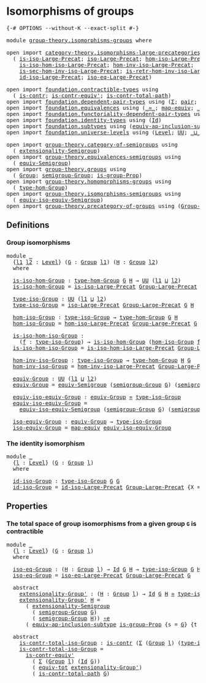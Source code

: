 # Isomorphisms of groups

<pre class="Agda"><a id="35" class="Symbol">{-#</a> <a id="39" class="Keyword">OPTIONS</a> <a id="47" class="Pragma">--without-K</a> <a id="59" class="Pragma">--exact-split</a> <a id="73" class="Symbol">#-}</a>

<a id="78" class="Keyword">module</a> <a id="85" href="group-theory.isomorphisms-groups.html" class="Module">group-theory.isomorphisms-groups</a> <a id="118" class="Keyword">where</a>

<a id="125" class="Keyword">open</a> <a id="130" class="Keyword">import</a> <a id="137" href="category-theory.isomorphisms-large-precategories.html" class="Module">category-theory.isomorphisms-large-precategories</a> <a id="186" class="Keyword">using</a>
  <a id="194" class="Symbol">(</a> <a id="196" href="category-theory.isomorphisms-large-precategories.html#1239" class="Function">is-iso-Large-Precat</a><a id="215" class="Symbol">;</a> <a id="217" href="category-theory.isomorphisms-large-precategories.html#1875" class="Function">iso-Large-Precat</a><a id="233" class="Symbol">;</a> <a id="235" href="category-theory.isomorphisms-large-precategories.html#2021" class="Function">hom-iso-Large-Precat</a><a id="255" class="Symbol">;</a>
    <a id="261" href="category-theory.isomorphisms-large-precategories.html#2123" class="Function">is-iso-hom-iso-Large-Precat</a><a id="288" class="Symbol">;</a> <a id="290" href="category-theory.isomorphisms-large-precategories.html#2276" class="Function">hom-inv-iso-Large-Precat</a><a id="314" class="Symbol">;</a>
    <a id="320" href="category-theory.isomorphisms-large-precategories.html#2396" class="Function">is-sec-hom-inv-iso-Large-Precat</a><a id="351" class="Symbol">;</a> <a id="353" href="category-theory.isomorphisms-large-precategories.html#2658" class="Function">is-retr-hom-inv-iso-Large-Precat</a><a id="385" class="Symbol">;</a>
    <a id="391" href="category-theory.isomorphisms-large-precategories.html#3259" class="Function">id-iso-Large-Precat</a><a id="410" class="Symbol">;</a> <a id="412" href="category-theory.isomorphisms-large-precategories.html#3928" class="Function">iso-eq-Large-Precat</a><a id="431" class="Symbol">)</a>

<a id="434" class="Keyword">open</a> <a id="439" class="Keyword">import</a> <a id="446" href="foundation.contractible-types.html" class="Module">foundation.contractible-types</a> <a id="476" class="Keyword">using</a>
  <a id="484" class="Symbol">(</a> <a id="486" href="foundation-core.contractible-types.html#925" class="Function">is-contr</a><a id="494" class="Symbol">;</a> <a id="496" href="foundation-core.contractible-types.html#3739" class="Function">is-contr-equiv&#39;</a><a id="511" class="Symbol">;</a> <a id="513" href="foundation-core.contractible-types.html#1970" class="Function">is-contr-total-path</a><a id="532" class="Symbol">)</a>
<a id="534" class="Keyword">open</a> <a id="539" class="Keyword">import</a> <a id="546" href="foundation.dependent-pair-types.html" class="Module">foundation.dependent-pair-types</a> <a id="578" class="Keyword">using</a> <a id="584" class="Symbol">(</a><a id="585" href="foundation-core.dependent-pair-types.html#502" class="Record">Σ</a><a id="586" class="Symbol">;</a> <a id="588" href="foundation-core.dependent-pair-types.html#575" class="InductiveConstructor">pair</a><a id="592" class="Symbol">;</a> <a id="594" href="foundation-core.dependent-pair-types.html#592" class="Field">pr1</a><a id="597" class="Symbol">;</a> <a id="599" href="foundation-core.dependent-pair-types.html#604" class="Field">pr2</a><a id="602" class="Symbol">)</a>
<a id="604" class="Keyword">open</a> <a id="609" class="Keyword">import</a> <a id="616" href="foundation.equivalences.html" class="Module">foundation.equivalences</a> <a id="640" class="Keyword">using</a> <a id="646" class="Symbol">(</a><a id="647" href="foundation-core.equivalences.html#1607" class="Function Operator">_≃_</a><a id="650" class="Symbol">;</a> <a id="652" href="foundation-core.equivalences.html#1807" class="Function">map-equiv</a><a id="661" class="Symbol">;</a> <a id="663" href="foundation-core.equivalences.html#7843" class="Function Operator">_∘e_</a><a id="667" class="Symbol">)</a>
<a id="669" class="Keyword">open</a> <a id="674" class="Keyword">import</a> <a id="681" href="foundation.functoriality-dependent-pair-types.html" class="Module">foundation.functoriality-dependent-pair-types</a> <a id="727" class="Keyword">using</a> <a id="733" class="Symbol">(</a><a id="734" href="foundation-core.functoriality-dependent-pair-types.html#6804" class="Function">equiv-tot</a><a id="743" class="Symbol">)</a>
<a id="745" class="Keyword">open</a> <a id="750" class="Keyword">import</a> <a id="757" href="foundation.identity-types.html" class="Module">foundation.identity-types</a> <a id="783" class="Keyword">using</a> <a id="789" class="Symbol">(</a><a id="790" href="foundation-core.identity-types.html#641" class="Datatype">Id</a><a id="792" class="Symbol">)</a>
<a id="794" class="Keyword">open</a> <a id="799" class="Keyword">import</a> <a id="806" href="foundation.subtypes.html" class="Module">foundation.subtypes</a> <a id="826" class="Keyword">using</a> <a id="832" class="Symbol">(</a><a id="833" href="foundation-core.subtypes.html#4069" class="Function">equiv-ap-inclusion-subtype</a><a id="859" class="Symbol">)</a>
<a id="861" class="Keyword">open</a> <a id="866" class="Keyword">import</a> <a id="873" href="foundation.universe-levels.html" class="Module">foundation.universe-levels</a> <a id="900" class="Keyword">using</a> <a id="906" class="Symbol">(</a><a id="907" href="Agda.Primitive.html#597" class="Postulate">Level</a><a id="912" class="Symbol">;</a> <a id="914" href="foundation-core.universe-levels.html#222" class="Primitive">UU</a><a id="916" class="Symbol">;</a> <a id="918" href="Agda.Primitive.html#810" class="Primitive Operator">_⊔_</a><a id="921" class="Symbol">)</a>

<a id="924" class="Keyword">open</a> <a id="929" class="Keyword">import</a> <a id="936" href="group-theory.category-of-semigroups.html" class="Module">group-theory.category-of-semigroups</a> <a id="972" class="Keyword">using</a>
  <a id="980" class="Symbol">(</a> <a id="982" href="group-theory.category-of-semigroups.html#1243" class="Function">extensionality-Semigroup</a><a id="1006" class="Symbol">)</a>
<a id="1008" class="Keyword">open</a> <a id="1013" class="Keyword">import</a> <a id="1020" href="group-theory.equivalences-semigroups.html" class="Module">group-theory.equivalences-semigroups</a> <a id="1057" class="Keyword">using</a>
  <a id="1065" class="Symbol">(</a> <a id="1067" href="group-theory.equivalences-semigroups.html#2001" class="Function">equiv-Semigroup</a><a id="1082" class="Symbol">)</a>
<a id="1084" class="Keyword">open</a> <a id="1089" class="Keyword">import</a> <a id="1096" href="group-theory.groups.html" class="Module">group-theory.groups</a> <a id="1116" class="Keyword">using</a>
  <a id="1124" class="Symbol">(</a> <a id="1126" href="group-theory.groups.html#2398" class="Function">Group</a><a id="1131" class="Symbol">;</a> <a id="1133" href="group-theory.groups.html#2520" class="Function">semigroup-Group</a><a id="1148" class="Symbol">;</a> <a id="1150" href="group-theory.groups.html#8969" class="Function">is-group-Prop</a><a id="1163" class="Symbol">)</a>
<a id="1165" class="Keyword">open</a> <a id="1170" class="Keyword">import</a> <a id="1177" href="group-theory.homomorphisms-groups.html" class="Module">group-theory.homomorphisms-groups</a> <a id="1211" class="Keyword">using</a>
  <a id="1219" class="Symbol">(</a> <a id="1221" href="group-theory.homomorphisms-groups.html#1617" class="Function">type-hom-Group</a><a id="1235" class="Symbol">)</a>
<a id="1237" class="Keyword">open</a> <a id="1242" class="Keyword">import</a> <a id="1249" href="group-theory.isomorphisms-semigroups.html" class="Module">group-theory.isomorphisms-semigroups</a> <a id="1286" class="Keyword">using</a>
  <a id="1294" class="Symbol">(</a> <a id="1296" href="group-theory.isomorphisms-semigroups.html#6207" class="Function">equiv-iso-equiv-Semigroup</a><a id="1321" class="Symbol">)</a>
<a id="1323" class="Keyword">open</a> <a id="1328" class="Keyword">import</a> <a id="1335" href="group-theory.precategory-of-groups.html" class="Module">group-theory.precategory-of-groups</a> <a id="1370" class="Keyword">using</a> <a id="1376" class="Symbol">(</a><a id="1377" href="group-theory.precategory-of-groups.html#734" class="Function">Group-Large-Precat</a><a id="1395" class="Symbol">)</a>
</pre>
## Definitions

### Group isomorphisms

<pre class="Agda"><a id="1450" class="Keyword">module</a> <a id="1457" href="group-theory.isomorphisms-groups.html#1457" class="Module">_</a>
  <a id="1461" class="Symbol">{</a><a id="1462" href="group-theory.isomorphisms-groups.html#1462" class="Bound">l1</a> <a id="1465" href="group-theory.isomorphisms-groups.html#1465" class="Bound">l2</a> <a id="1468" class="Symbol">:</a> <a id="1470" href="Agda.Primitive.html#597" class="Postulate">Level</a><a id="1475" class="Symbol">}</a> <a id="1477" class="Symbol">(</a><a id="1478" href="group-theory.isomorphisms-groups.html#1478" class="Bound">G</a> <a id="1480" class="Symbol">:</a> <a id="1482" href="group-theory.groups.html#2398" class="Function">Group</a> <a id="1488" href="group-theory.isomorphisms-groups.html#1462" class="Bound">l1</a><a id="1490" class="Symbol">)</a> <a id="1492" class="Symbol">(</a><a id="1493" href="group-theory.isomorphisms-groups.html#1493" class="Bound">H</a> <a id="1495" class="Symbol">:</a> <a id="1497" href="group-theory.groups.html#2398" class="Function">Group</a> <a id="1503" href="group-theory.isomorphisms-groups.html#1465" class="Bound">l2</a><a id="1505" class="Symbol">)</a>
  <a id="1509" class="Keyword">where</a>
  
  <a id="1520" href="group-theory.isomorphisms-groups.html#1520" class="Function">is-iso-hom-Group</a> <a id="1537" class="Symbol">:</a> <a id="1539" href="group-theory.homomorphisms-groups.html#1617" class="Function">type-hom-Group</a> <a id="1554" href="group-theory.isomorphisms-groups.html#1478" class="Bound">G</a> <a id="1556" href="group-theory.isomorphisms-groups.html#1493" class="Bound">H</a> <a id="1558" class="Symbol">→</a> <a id="1560" href="foundation-core.universe-levels.html#222" class="Primitive">UU</a> <a id="1563" class="Symbol">(</a><a id="1564" href="group-theory.isomorphisms-groups.html#1462" class="Bound">l1</a> <a id="1567" href="Agda.Primitive.html#810" class="Primitive Operator">⊔</a> <a id="1569" href="group-theory.isomorphisms-groups.html#1465" class="Bound">l2</a><a id="1571" class="Symbol">)</a>
  <a id="1575" href="group-theory.isomorphisms-groups.html#1520" class="Function">is-iso-hom-Group</a> <a id="1592" class="Symbol">=</a> <a id="1594" href="category-theory.isomorphisms-large-precategories.html#1239" class="Function">is-iso-Large-Precat</a> <a id="1614" href="group-theory.precategory-of-groups.html#734" class="Function">Group-Large-Precat</a> <a id="1633" class="Symbol">{</a><a id="1634" class="Argument">X</a> <a id="1636" class="Symbol">=</a> <a id="1638" href="group-theory.isomorphisms-groups.html#1478" class="Bound">G</a><a id="1639" class="Symbol">}</a> <a id="1641" class="Symbol">{</a><a id="1642" class="Argument">Y</a> <a id="1644" class="Symbol">=</a> <a id="1646" href="group-theory.isomorphisms-groups.html#1493" class="Bound">H</a><a id="1647" class="Symbol">}</a>

  <a id="1652" href="group-theory.isomorphisms-groups.html#1652" class="Function">type-iso-Group</a> <a id="1667" class="Symbol">:</a> <a id="1669" href="foundation-core.universe-levels.html#222" class="Primitive">UU</a> <a id="1672" class="Symbol">(</a><a id="1673" href="group-theory.isomorphisms-groups.html#1462" class="Bound">l1</a> <a id="1676" href="Agda.Primitive.html#810" class="Primitive Operator">⊔</a> <a id="1678" href="group-theory.isomorphisms-groups.html#1465" class="Bound">l2</a><a id="1680" class="Symbol">)</a>
  <a id="1684" href="group-theory.isomorphisms-groups.html#1652" class="Function">type-iso-Group</a> <a id="1699" class="Symbol">=</a> <a id="1701" href="category-theory.isomorphisms-large-precategories.html#1875" class="Function">iso-Large-Precat</a> <a id="1718" href="group-theory.precategory-of-groups.html#734" class="Function">Group-Large-Precat</a> <a id="1737" href="group-theory.isomorphisms-groups.html#1478" class="Bound">G</a> <a id="1739" href="group-theory.isomorphisms-groups.html#1493" class="Bound">H</a>

  <a id="1744" href="group-theory.isomorphisms-groups.html#1744" class="Function">hom-iso-Group</a> <a id="1758" class="Symbol">:</a> <a id="1760" href="group-theory.isomorphisms-groups.html#1652" class="Function">type-iso-Group</a> <a id="1775" class="Symbol">→</a> <a id="1777" href="group-theory.homomorphisms-groups.html#1617" class="Function">type-hom-Group</a> <a id="1792" href="group-theory.isomorphisms-groups.html#1478" class="Bound">G</a> <a id="1794" href="group-theory.isomorphisms-groups.html#1493" class="Bound">H</a>
  <a id="1798" href="group-theory.isomorphisms-groups.html#1744" class="Function">hom-iso-Group</a> <a id="1812" class="Symbol">=</a> <a id="1814" href="category-theory.isomorphisms-large-precategories.html#2021" class="Function">hom-iso-Large-Precat</a> <a id="1835" href="group-theory.precategory-of-groups.html#734" class="Function">Group-Large-Precat</a> <a id="1854" href="group-theory.isomorphisms-groups.html#1478" class="Bound">G</a> <a id="1856" href="group-theory.isomorphisms-groups.html#1493" class="Bound">H</a>

  <a id="1861" href="group-theory.isomorphisms-groups.html#1861" class="Function">is-iso-hom-iso-Group</a> <a id="1882" class="Symbol">:</a>
    <a id="1888" class="Symbol">(</a><a id="1889" href="group-theory.isomorphisms-groups.html#1889" class="Bound">f</a> <a id="1891" class="Symbol">:</a> <a id="1893" href="group-theory.isomorphisms-groups.html#1652" class="Function">type-iso-Group</a><a id="1907" class="Symbol">)</a> <a id="1909" class="Symbol">→</a> <a id="1911" href="group-theory.isomorphisms-groups.html#1520" class="Function">is-iso-hom-Group</a> <a id="1928" class="Symbol">(</a><a id="1929" href="group-theory.isomorphisms-groups.html#1744" class="Function">hom-iso-Group</a> <a id="1943" href="group-theory.isomorphisms-groups.html#1889" class="Bound">f</a><a id="1944" class="Symbol">)</a>
  <a id="1948" href="group-theory.isomorphisms-groups.html#1861" class="Function">is-iso-hom-iso-Group</a> <a id="1969" class="Symbol">=</a> <a id="1971" href="category-theory.isomorphisms-large-precategories.html#2123" class="Function">is-iso-hom-iso-Large-Precat</a> <a id="1999" href="group-theory.precategory-of-groups.html#734" class="Function">Group-Large-Precat</a> <a id="2018" href="group-theory.isomorphisms-groups.html#1478" class="Bound">G</a> <a id="2020" href="group-theory.isomorphisms-groups.html#1493" class="Bound">H</a>

  <a id="2025" href="group-theory.isomorphisms-groups.html#2025" class="Function">hom-inv-iso-Group</a> <a id="2043" class="Symbol">:</a> <a id="2045" href="group-theory.isomorphisms-groups.html#1652" class="Function">type-iso-Group</a> <a id="2060" class="Symbol">→</a> <a id="2062" href="group-theory.homomorphisms-groups.html#1617" class="Function">type-hom-Group</a> <a id="2077" href="group-theory.isomorphisms-groups.html#1493" class="Bound">H</a> <a id="2079" href="group-theory.isomorphisms-groups.html#1478" class="Bound">G</a>
  <a id="2083" href="group-theory.isomorphisms-groups.html#2025" class="Function">hom-inv-iso-Group</a> <a id="2101" class="Symbol">=</a> <a id="2103" href="category-theory.isomorphisms-large-precategories.html#2276" class="Function">hom-inv-iso-Large-Precat</a> <a id="2128" href="group-theory.precategory-of-groups.html#734" class="Function">Group-Large-Precat</a> <a id="2147" href="group-theory.isomorphisms-groups.html#1478" class="Bound">G</a> <a id="2149" href="group-theory.isomorphisms-groups.html#1493" class="Bound">H</a>

  <a id="2154" href="group-theory.isomorphisms-groups.html#2154" class="Function">equiv-Group</a> <a id="2166" class="Symbol">:</a> <a id="2168" href="foundation-core.universe-levels.html#222" class="Primitive">UU</a> <a id="2171" class="Symbol">(</a><a id="2172" href="group-theory.isomorphisms-groups.html#1462" class="Bound">l1</a> <a id="2175" href="Agda.Primitive.html#810" class="Primitive Operator">⊔</a> <a id="2177" href="group-theory.isomorphisms-groups.html#1465" class="Bound">l2</a><a id="2179" class="Symbol">)</a>
  <a id="2183" href="group-theory.isomorphisms-groups.html#2154" class="Function">equiv-Group</a> <a id="2195" class="Symbol">=</a> <a id="2197" href="group-theory.equivalences-semigroups.html#2001" class="Function">equiv-Semigroup</a> <a id="2213" class="Symbol">(</a><a id="2214" href="group-theory.groups.html#2520" class="Function">semigroup-Group</a> <a id="2230" href="group-theory.isomorphisms-groups.html#1478" class="Bound">G</a><a id="2231" class="Symbol">)</a> <a id="2233" class="Symbol">(</a><a id="2234" href="group-theory.groups.html#2520" class="Function">semigroup-Group</a> <a id="2250" href="group-theory.isomorphisms-groups.html#1493" class="Bound">H</a><a id="2251" class="Symbol">)</a>

  <a id="2256" href="group-theory.isomorphisms-groups.html#2256" class="Function">equiv-iso-equiv-Group</a> <a id="2278" class="Symbol">:</a> <a id="2280" href="group-theory.isomorphisms-groups.html#2154" class="Function">equiv-Group</a> <a id="2292" href="foundation-core.equivalences.html#1607" class="Function Operator">≃</a> <a id="2294" href="group-theory.isomorphisms-groups.html#1652" class="Function">type-iso-Group</a>
  <a id="2311" href="group-theory.isomorphisms-groups.html#2256" class="Function">equiv-iso-equiv-Group</a> <a id="2333" class="Symbol">=</a>
    <a id="2339" href="group-theory.isomorphisms-semigroups.html#6207" class="Function">equiv-iso-equiv-Semigroup</a> <a id="2365" class="Symbol">(</a><a id="2366" href="group-theory.groups.html#2520" class="Function">semigroup-Group</a> <a id="2382" href="group-theory.isomorphisms-groups.html#1478" class="Bound">G</a><a id="2383" class="Symbol">)</a> <a id="2385" class="Symbol">(</a><a id="2386" href="group-theory.groups.html#2520" class="Function">semigroup-Group</a> <a id="2402" href="group-theory.isomorphisms-groups.html#1493" class="Bound">H</a><a id="2403" class="Symbol">)</a>

  <a id="2408" href="group-theory.isomorphisms-groups.html#2408" class="Function">iso-equiv-Group</a> <a id="2424" class="Symbol">:</a> <a id="2426" href="group-theory.isomorphisms-groups.html#2154" class="Function">equiv-Group</a> <a id="2438" class="Symbol">→</a> <a id="2440" href="group-theory.isomorphisms-groups.html#1652" class="Function">type-iso-Group</a>
  <a id="2457" href="group-theory.isomorphisms-groups.html#2408" class="Function">iso-equiv-Group</a> <a id="2473" class="Symbol">=</a> <a id="2475" href="foundation-core.equivalences.html#1807" class="Function">map-equiv</a> <a id="2485" href="group-theory.isomorphisms-groups.html#2256" class="Function">equiv-iso-equiv-Group</a>
</pre>
### The identity isomorphism

<pre class="Agda"><a id="2550" class="Keyword">module</a> <a id="2557" href="group-theory.isomorphisms-groups.html#2557" class="Module">_</a>
  <a id="2561" class="Symbol">{</a><a id="2562" href="group-theory.isomorphisms-groups.html#2562" class="Bound">l</a> <a id="2564" class="Symbol">:</a> <a id="2566" href="Agda.Primitive.html#597" class="Postulate">Level</a><a id="2571" class="Symbol">}</a> <a id="2573" class="Symbol">(</a><a id="2574" href="group-theory.isomorphisms-groups.html#2574" class="Bound">G</a> <a id="2576" class="Symbol">:</a> <a id="2578" href="group-theory.groups.html#2398" class="Function">Group</a> <a id="2584" href="group-theory.isomorphisms-groups.html#2562" class="Bound">l</a><a id="2585" class="Symbol">)</a>
  <a id="2589" class="Keyword">where</a>

  <a id="2598" href="group-theory.isomorphisms-groups.html#2598" class="Function">id-iso-Group</a> <a id="2611" class="Symbol">:</a> <a id="2613" href="group-theory.isomorphisms-groups.html#1652" class="Function">type-iso-Group</a> <a id="2628" href="group-theory.isomorphisms-groups.html#2574" class="Bound">G</a> <a id="2630" href="group-theory.isomorphisms-groups.html#2574" class="Bound">G</a>
  <a id="2634" href="group-theory.isomorphisms-groups.html#2598" class="Function">id-iso-Group</a> <a id="2647" class="Symbol">=</a> <a id="2649" href="category-theory.isomorphisms-large-precategories.html#3259" class="Function">id-iso-Large-Precat</a> <a id="2669" href="group-theory.precategory-of-groups.html#734" class="Function">Group-Large-Precat</a> <a id="2688" class="Symbol">{</a><a id="2689" class="Argument">X</a> <a id="2691" class="Symbol">=</a> <a id="2693" href="group-theory.isomorphisms-groups.html#2574" class="Bound">G</a><a id="2694" class="Symbol">}</a>
</pre>
## Properties

### The total space of group isomorphisms from a given group `G` is contractible

<pre class="Agda"><a id="2806" class="Keyword">module</a> <a id="2813" href="group-theory.isomorphisms-groups.html#2813" class="Module">_</a>
  <a id="2817" class="Symbol">{</a><a id="2818" href="group-theory.isomorphisms-groups.html#2818" class="Bound">l</a> <a id="2820" class="Symbol">:</a> <a id="2822" href="Agda.Primitive.html#597" class="Postulate">Level</a><a id="2827" class="Symbol">}</a> <a id="2829" class="Symbol">(</a><a id="2830" href="group-theory.isomorphisms-groups.html#2830" class="Bound">G</a> <a id="2832" class="Symbol">:</a> <a id="2834" href="group-theory.groups.html#2398" class="Function">Group</a> <a id="2840" href="group-theory.isomorphisms-groups.html#2818" class="Bound">l</a><a id="2841" class="Symbol">)</a>
  <a id="2845" class="Keyword">where</a>

  <a id="2854" href="group-theory.isomorphisms-groups.html#2854" class="Function">iso-eq-Group</a> <a id="2867" class="Symbol">:</a> <a id="2869" class="Symbol">(</a><a id="2870" href="group-theory.isomorphisms-groups.html#2870" class="Bound">H</a> <a id="2872" class="Symbol">:</a> <a id="2874" href="group-theory.groups.html#2398" class="Function">Group</a> <a id="2880" href="group-theory.isomorphisms-groups.html#2818" class="Bound">l</a><a id="2881" class="Symbol">)</a> <a id="2883" class="Symbol">→</a> <a id="2885" href="foundation-core.identity-types.html#641" class="Datatype">Id</a> <a id="2888" href="group-theory.isomorphisms-groups.html#2830" class="Bound">G</a> <a id="2890" href="group-theory.isomorphisms-groups.html#2870" class="Bound">H</a> <a id="2892" class="Symbol">→</a> <a id="2894" href="group-theory.isomorphisms-groups.html#1652" class="Function">type-iso-Group</a> <a id="2909" href="group-theory.isomorphisms-groups.html#2830" class="Bound">G</a> <a id="2911" href="group-theory.isomorphisms-groups.html#2870" class="Bound">H</a>
  <a id="2915" href="group-theory.isomorphisms-groups.html#2854" class="Function">iso-eq-Group</a> <a id="2928" class="Symbol">=</a> <a id="2930" href="category-theory.isomorphisms-large-precategories.html#3928" class="Function">iso-eq-Large-Precat</a> <a id="2950" href="group-theory.precategory-of-groups.html#734" class="Function">Group-Large-Precat</a> <a id="2969" href="group-theory.isomorphisms-groups.html#2830" class="Bound">G</a>

  <a id="2974" class="Keyword">abstract</a>
    <a id="2987" href="group-theory.isomorphisms-groups.html#2987" class="Function">extensionality-Group&#39;</a> <a id="3009" class="Symbol">:</a> <a id="3011" class="Symbol">(</a><a id="3012" href="group-theory.isomorphisms-groups.html#3012" class="Bound">H</a> <a id="3014" class="Symbol">:</a> <a id="3016" href="group-theory.groups.html#2398" class="Function">Group</a> <a id="3022" href="group-theory.isomorphisms-groups.html#2818" class="Bound">l</a><a id="3023" class="Symbol">)</a> <a id="3025" class="Symbol">→</a> <a id="3027" href="foundation-core.identity-types.html#641" class="Datatype">Id</a> <a id="3030" href="group-theory.isomorphisms-groups.html#2830" class="Bound">G</a> <a id="3032" href="group-theory.isomorphisms-groups.html#3012" class="Bound">H</a> <a id="3034" href="foundation-core.equivalences.html#1607" class="Function Operator">≃</a> <a id="3036" href="group-theory.isomorphisms-groups.html#1652" class="Function">type-iso-Group</a> <a id="3051" href="group-theory.isomorphisms-groups.html#2830" class="Bound">G</a> <a id="3053" href="group-theory.isomorphisms-groups.html#3012" class="Bound">H</a>
    <a id="3059" href="group-theory.isomorphisms-groups.html#2987" class="Function">extensionality-Group&#39;</a> <a id="3081" href="group-theory.isomorphisms-groups.html#3081" class="Bound">H</a> <a id="3083" class="Symbol">=</a>
      <a id="3091" class="Symbol">(</a> <a id="3093" href="group-theory.category-of-semigroups.html#1243" class="Function">extensionality-Semigroup</a>
        <a id="3126" class="Symbol">(</a> <a id="3128" href="group-theory.groups.html#2520" class="Function">semigroup-Group</a> <a id="3144" href="group-theory.isomorphisms-groups.html#2830" class="Bound">G</a><a id="3145" class="Symbol">)</a>
        <a id="3155" class="Symbol">(</a> <a id="3157" href="group-theory.groups.html#2520" class="Function">semigroup-Group</a> <a id="3173" href="group-theory.isomorphisms-groups.html#3081" class="Bound">H</a><a id="3174" class="Symbol">))</a> <a id="3177" href="foundation-core.equivalences.html#7843" class="Function Operator">∘e</a>
      <a id="3186" class="Symbol">(</a> <a id="3188" href="foundation-core.subtypes.html#4069" class="Function">equiv-ap-inclusion-subtype</a> <a id="3215" href="group-theory.groups.html#8969" class="Function">is-group-Prop</a> <a id="3229" class="Symbol">{</a><a id="3230" class="Argument">s</a> <a id="3232" class="Symbol">=</a> <a id="3234" href="group-theory.isomorphisms-groups.html#2830" class="Bound">G</a><a id="3235" class="Symbol">}</a> <a id="3237" class="Symbol">{</a><a id="3238" class="Argument">t</a> <a id="3240" class="Symbol">=</a> <a id="3242" href="group-theory.isomorphisms-groups.html#3081" class="Bound">H</a><a id="3243" class="Symbol">})</a>

  <a id="3249" class="Keyword">abstract</a>
    <a id="3262" href="group-theory.isomorphisms-groups.html#3262" class="Function">is-contr-total-iso-Group</a> <a id="3287" class="Symbol">:</a> <a id="3289" href="foundation-core.contractible-types.html#925" class="Function">is-contr</a> <a id="3298" class="Symbol">(</a><a id="3299" href="foundation-core.dependent-pair-types.html#502" class="Record">Σ</a> <a id="3301" class="Symbol">(</a><a id="3302" href="group-theory.groups.html#2398" class="Function">Group</a> <a id="3308" href="group-theory.isomorphisms-groups.html#2818" class="Bound">l</a><a id="3309" class="Symbol">)</a> <a id="3311" class="Symbol">(</a><a id="3312" href="group-theory.isomorphisms-groups.html#1652" class="Function">type-iso-Group</a> <a id="3327" href="group-theory.isomorphisms-groups.html#2830" class="Bound">G</a><a id="3328" class="Symbol">))</a>
    <a id="3335" href="group-theory.isomorphisms-groups.html#3262" class="Function">is-contr-total-iso-Group</a> <a id="3360" class="Symbol">=</a>
      <a id="3368" href="foundation-core.contractible-types.html#3739" class="Function">is-contr-equiv&#39;</a>
        <a id="3392" class="Symbol">(</a> <a id="3394" href="foundation-core.dependent-pair-types.html#502" class="Record">Σ</a> <a id="3396" class="Symbol">(</a><a id="3397" href="group-theory.groups.html#2398" class="Function">Group</a> <a id="3403" href="group-theory.isomorphisms-groups.html#2818" class="Bound">l</a><a id="3404" class="Symbol">)</a> <a id="3406" class="Symbol">(</a><a id="3407" href="foundation-core.identity-types.html#641" class="Datatype">Id</a> <a id="3410" href="group-theory.isomorphisms-groups.html#2830" class="Bound">G</a><a id="3411" class="Symbol">))</a>
        <a id="3422" class="Symbol">(</a> <a id="3424" href="foundation-core.functoriality-dependent-pair-types.html#6804" class="Function">equiv-tot</a> <a id="3434" href="group-theory.isomorphisms-groups.html#2987" class="Function">extensionality-Group&#39;</a><a id="3455" class="Symbol">)</a>
        <a id="3465" class="Symbol">(</a> <a id="3467" href="foundation-core.contractible-types.html#1970" class="Function">is-contr-total-path</a> <a id="3487" href="group-theory.isomorphisms-groups.html#2830" class="Bound">G</a><a id="3488" class="Symbol">)</a>
</pre>